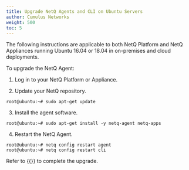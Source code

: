 ```yaml
---
title: Upgrade NetQ Agents and CLI on Ubuntu Servers
author: Cumulus Networks
weight: 500
toc: 5
---
```

The following instructions are applicable to both NetQ Platform and NetQ Appliances running Ubuntu 16.04 or 18.04 in on-premises and cloud deployments.

To upgrade the NetQ Agent:

1. Log in to your NetQ Platform or Appliance.

2. Update your NetQ repository.

```
root@ubuntu:~# sudo apt-get update
```

3. Install the agent software.

```
root@ubuntu:~# sudo apt-get install -y netq-agent netq-apps
```

4. Restart the NetQ Agent.

```
root@ubuntu:~# netq config restart agent
root@ubuntu:~# netq config restart cli
```

Refer to {{<link title="Install and Configure the NetQ Agent on Ubuntu Servers">}} to complete the upgrade.
